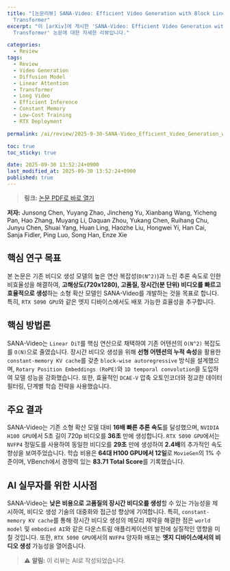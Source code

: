 ```yaml
---
title: "[논문리뷰] SANA-Video: Efficient Video Generation with Block Linear Diffusion
  Transformer"
excerpt: "이 [arXiv]에 게시한 'SANA-Video: Efficient Video Generation with Block Linear Diffusion
  Transformer' 논문에 대한 자세한 리뷰입니다."

categories:
  - Review
tags:
  - Review
  - Video Generation
  - Diffusion Model
  - Linear Attention
  - Transformer
  - Long Video
  - Efficient Inference
  - Constant Memory
  - Low-Cost Training
  - RTX Deployment

permalink: /ai/review/2025-9-30-SANA-Video_Efficient_Video_Generation_with_Block_Linear_Diffusion_Transformer/

toc: true
toc_sticky: true

date: 2025-09-30 13:52:24+0900
last_modified_at: 2025-09-30 13:52:24+0900
published: true
---
```

> **링크:** [논문 PDF로 바로 열기](https://arxiv.org/abs/2509.24695)

**저자:** Junsong Chen, Yuyang Zhao, Jincheng Yu, Xianbang Wang, Yicheng Pan, Hao Zhang, Muyang Li, Daquan Zhou, Yukang Chen, Ruihang Chu, Junyu Chen, Shuai Yang, Huan Ling, Haozhe Liu, Hongwei Yi, Han Cai, Sanja Fidler, Ping Luo, Song Han, Enze Xie



## 핵심 연구 목표
본 논문은 기존 비디오 생성 모델의 높은 연산 복잡성(`O(N^2)`)과 느린 추론 속도로 인한 비효율성을 해결하여, **고해상도(720x1280), 고품질, 장시간(분 단위) 비디오를 빠르고 효율적으로 생성**하는 소형 확산 모델인 SANA-Video를 개발하는 것을 목표로 합니다. 특히, `RTX 5090 GPU`와 같은 엣지 디바이스에서도 배포 가능한 효율성을 추구합니다.

## 핵심 방법론
SANA-Video는 `Linear DiT`를 핵심 연산으로 채택하여 기존 어텐션의 `O(N^2)` 복잡도를 `O(N)`으로 줄였습니다. 장시간 비디오 생성을 위해 **선형 어텐션의 누적 속성**을 활용한 `constant-memory KV cache`를 갖춘 `block-wise autoregressive` 방식을 설계했으며, `Rotary Position Embeddings (RoPE)`와 `1D temporal convolution`을 도입하여 모델 성능을 강화했습니다. 또한, 효율적인 `DCAE-V` 압축 오토인코더와 정교한 데이터 필터링, 단계별 학습 전략을 사용했습니다.

## 주요 결과
SANA-Video는 기존 소형 확산 모델 대비 **16배 빠른 추론 속도**를 달성했으며, `NVIDIA H100 GPU`에서 5초 길이 720p 비디오를 **36초** 만에 생성합니다. `RTX 5090 GPU`에서는 `NVFP4` 정밀도를 사용하여 동일한 비디오를 **29초** 만에 생성하여 **2.4배**의 추가적인 속도 향상을 보여주었습니다. 학습 비용은 **64대 H100 GPU에서 12일**로 `MovieGen`의 1% 수준이며, VBench에서 경쟁력 있는 **83.71 Total Score**를 기록했습니다.

## AI 실무자를 위한 시사점
SANA-Video는 **낮은 비용으로 고품질의 장시간 비디오를 생성**할 수 있는 가능성을 제시하여, 비디오 생성 기술의 대중화와 접근성 향상에 기여합니다. 특히, `constant-memory KV cache`를 통해 장시간 비디오 생성의 메모리 제약을 해결한 점은 `world model` 및 `embodied AI`와 같은 다운스트림 애플리케이션의 발전에 실질적인 영향을 미칠 것입니다. 또한, `RTX 5090 GPU`에서의 `NVFP4` 양자화 배포는 **엣지 디바이스에서의 비디오 생성** 가능성을 열어줍니다.

> ⚠️ **알림:** 이 리뷰는 AI로 작성되었습니다.
